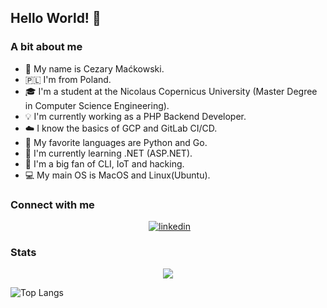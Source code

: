 ## Hello World! 👋

### A bit about me

- :call_me_hand: My name is Cezary Maćkowski.
- :poland: I'm from Poland. 
- :mortar_board: I'm a student at the Nicolaus Copernicus University (Master Degree in Computer Science Engineering).
- :bulb: I'm currently working as a PHP Backend Developer.
- :cloud: I know the basics of GCP and GitLab CI/CD.
- :space_invader: My favorite languages are Python and Go.
- :green_book: I'm currently learning .NET (ASP.NET).
- :magnet: I'm a big fan of CLI, IoT and hacking.
- :computer: My main OS is MacOS and Linux(Ubuntu).

### Connect with me
<div style="display: flex; justify-content: center">
    <a style="padding-left: 5px" href="https://www.linkedin.com/in/cezary-ma%C4%87kowski-662194223/"><img alt="linkedin" src="https://img.shields.io/badge/LinkedIn-0077B5?style=for-the-badge&logo=linkedin&logoColor=white" /></a>
</div>

### Stats
<div style="display: flex; justify-content: center">
    <img src="https://github-profile-summary-cards.vercel.app/api/cards/profile-details?username=CezikLikeWhat&theme=2077">
</div>

![Top Langs](https://github-readme-stats.vercel.app/api/top-langs/?username=CezikLikeWhat&hide=html)
